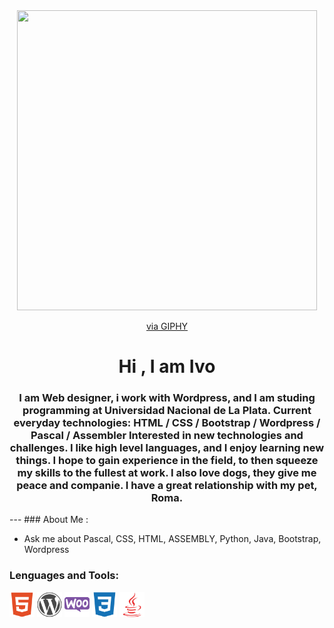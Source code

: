 <div id="header" align="center">
    <img src="https://giphy.com/embed/HLB0nLA36GCCo6JuB5" width="480" height="480" frameBorder="0" class="giphy-embed" allowFullScreen></img><p><a href="https://giphy.com/gifs/scaler-official-funny-cartoon-coding-HLB0nLA36GCCo6JuB5">via GIPHY</a></p>
    <h1>
        Hi , I am Ivo
    </h1>
    <h3> 
        I am Web designer, i work with Wordpress, and I am studing programming at Universidad Nacional de La Plata.
        Current everyday technologies: HTML / CSS / Bootstrap / Wordpress / Pascal / Assembler
        Interested in new technologies and challenges. I like high level languages, and I enjoy learning new things.
        I hope to gain experience in the field, to then squeeze my skills to the fullest at work.
        I also love dogs, they give me peace and companie. I have a great relationship with my pet, Roma.
    </h3>
</div>
 --- 
 ### About Me :

 - Ask me about Pascal, CSS, HTML, ASSEMBLY, Python, Java, Bootstrap, Wordpress

 <div align="left">
    <h3> Lenguages and Tools:</h3>
    <div>
        <img src="https://github.com/devicons/devicon/blob/master/icons/html5/html5-plain.svg" title="HTML5" alt="HTML" width="40">
        <img src="https://github.com/devicons/devicon/blob/master/icons/wordpress/wordpress-plain.svg" title="Wordpress" alt="Wordpress" width="40">
        <img src="https://github.com/devicons/devicon/blob/master/icons/woocommerce/woocommerce-plain.svg" title="WooCommerce" alt="Woocommerce" width="40">
        <img src="https://github.com/devicons/devicon/blob/master/icons/css3/css3-plain.svg" title="CSS3" alt="CSS" width="40">
        <img src="https://github.com/devicons/devicon/blob/master/icons/java/java-plain.svg" title="JAVA" alt="JAVA" width="40">
    </div>
</div>
